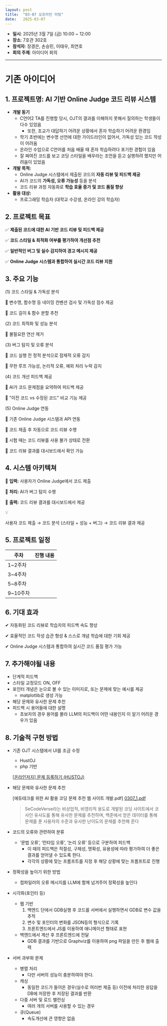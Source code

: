 ```yaml
---
layout: post
title:  "03-07 오프라인 미팅"
date:   2025-03-07 
---
```


- **일시**: 2025년 3월 7일 (금) 10:00 ~ 12:00
- **장소**: 7호관 302호
- **참석자**: 장경은, 손승민, 이태우, 최연호
- **회의 주제**: 아이디어 회의

---


# 기존 아이디어

## 1. **프로젝트명:** AI 기반 Online Judge 코드 리뷰 시스템

- **개발 동기**
    - C언어2 TA를 진행할 당시, OJT의 결과를 이해하지 못해서 질의하는 학생들이 다수 있었음
        - 또한, 조교가 대답하기 어려운 상황에서 혼자 학습하기 어려운 환경임
    - 학기 초반에는 변수명 선언에 대한 가이드라인이 없어서, 가독성 있는 코드 작성이 어려움
    - 온라인 수업으로 C언어를 처음 배울 때 혼자 학습하려다 포기한 경험이 있음
    - 잘 짜여진 코드를 보고 코딩 스타일을 배우라는 조언을 듣고 실행하려 했지만 어려움이 있었음
- **개발 목적:**
    - Online Judge 시스템에서 제출된 코드의 **자동 리뷰 및 피드백 제공**
    - AI가 코드의 **가독성, 오류 가능성** 등을 분석
    - 코드 리뷰 과정 자동화로 **학습 효율 증가 및 코드 품질 향상**
- **활용 대상:**
    - 프로그래밍 학습자 (대학교 수강생, 온라인 강의 학습자)

## **2. 프로젝트 목표**

✅ **제출된 코드에 대한 AI 기반 코드 리뷰 및 피드백 제공**

✅ **코드 스타일 & 최적화 여부를 평가하여 개선점 추천**

✅ **일반적인 버그 및 실수 감지하여 경고 메시지 제공**

✅ **Online Judge 시스템과 통합하여 실시간 코드 리뷰 지원**

## 3. 주요 기능

(1) 코드 스타일 & 가독성 분석

🔹 변수명, 함수명 등 네이밍 컨벤션 검사 및 가독성 점수 제공

🔹 코드 길이 & 함수 분할 추천

(2) 코드 최적화 및 성능 분석

🔹 불필요한 연산 제거

(3) 버그 탐지 및 오류 분석

🔹 코드 실행 전 정적 분석으로 잠재적 오류 감지

🔹 무한 루프 가능성, 논리적 오류, 예외 처리 누락 감지

(4) 코드 개선 피드백 제공

🔹 AI가 코드 문제점을 요약하여 피드백 제공

🔹 "이전 코드 vs 수정된 코드" 비교 기능 제공

(5) Online Judge 연동

🔹 기존 Online Judge 시스템과 API 연동

🔹 코드 제출 후 자동으로 코드 리뷰 수행

🔹 시험 때는 코드 리뷰를 사용 불가 상태로 전환

🔹 코드 리뷰 결과를 대시보드에서 확인 가능

## 4. 시스템 아키텍쳐

📌 **입력:** 사용자가 Online Judge에서 코드 제출

📌 **처리:** AI가 버그 탐지 수행

📌 **출력:** 코드 리뷰 결과를 대시보드에서 제공

<aside>
💡

사용자 코드 제출 → 코드 분석 (스타일 + 성능 + 버그) → 코드 리뷰 결과 제공 

</aside>

## 5. 프로젝트 일정

| 주차 | 진행 내용 |
| --- | --- |
| 1~2주차 |  |
| 3~4주차 |  |
| 5~8주차 |  |
| 9~10주차 |  |

## 6. 기대 효과

✔ 자동화된 코드 리뷰로 학습자의 피드백 속도 향상

✔ 효율적인 코드 작성 습관 형성 & 스스로 개념 학습에 대한 기회 제공

✔ Online Judge 시스템과 통합하여 실시간 코드 품질 평가 가능

## 7. 추가해야될 내용

- 단계적 피드백
- 스타일 교정모드 ON, OFF
- 포인터 개념은 눈으로 볼 수 있는 이미지로, 또는 문제에 맞는 예시를 제공
    - matplotlib로 생성 가능
- 해당 문제와 유사한 문제 추천
- 피드백 시 용어들에 대한 설명
    - 초보자의 경우 용어를 몰라 LLM의 피드백이 어떤 내용인지 이 알기 어려운 경우가 있음

## 8. 기술적 구현 방법

- 기존 OJT 시스템에서 UI를 조금 수정
    - HustOJ
    - php 기반
    
    [[온라인저지] 문제 등록하기 (HUSTOJ)](https://velog.io/@selenium/%EC%98%A8%EB%9D%BC%EC%9D%B8%EC%A0%80%EC%A7%80-%EB%AC%B8%EC%A0%9C-%EB%93%B1%EB%A1%9D%ED%95%98%EA%B8%B0-HUSTOJ)
    

- 해당 문제와 유사한 문제 추천
    
    [에듀테크를 위한 AI 활용 코딩 문제 추천 웹 사이트 개발.pdf] [0307_1.pdf](https://github.com/user-attachments/files/19240703/0307_1.pdf)

    > SeCodeVerse라는 비상업적, 비영리적 용도로 개발된 코딩 사이트에서 코사인 유사도를 통해 유사한 문제를 추천하며, 백준에서 얻은 데이터를 통해 문제를 푼 사용자의 수준과 유사한 난이도의 문제를 추천해 준다
    > 

- 코드의 오류와 관련하여 분류
    - ‘문법 오류’, ‘런타임 오류’, ‘논리 오류’ 등으로 구분하여 피드백
        - 이 때의 피드백은 적절성, 구체성, 명확성, 유용성에 따라 평가하여 더 좋은 결과를 얻어낼 수 있도록 한다.
        - 각각의 상황에 맞는 프롬프트를 지정 후 해당 상황에 맞는 프롬프트로 진행

- 정확성을 높이기 위한 방법
    - 컴파일러의 오류 메시지를 LLM에 함께 넘겨주어 정확성을 높인다

- 시각화(포인터 등)
    - 웹 기반
        1. 백엔드 단에서 GDB실행 후 코드를 서버에서 실행하면서 GDB로 변수 값을 추적
        2. 변수 및 포인터의 변화를 JSON등의 형식으로 기록
        3. 프론트엔드에서 JS를 이용하여 애니메이션 형태로 표현
    - 백엔드에서 계산 후 프론트엔드에 전달
        - GDB 결과를 기반으로 Graphviz를 이용하여 png 파일을 만든 후 웹에 출력

- 서버 과부화 문제
    - 병렬 처리
        - 다만 서버의 성능이 충분하여야 한다.
    - 캐싱
        - 동일한 코드가 들어온 경우(실수로 여러번 제출 등) 이전에 처리한 응답을 DB에 저장한 후 저장된 결과를 반환
    - 다중 서버 및 로드 밸런싱
        - 여러 개의 서버를 사용할 수 있는 경우
    - 큐(Queue)
        - 속도개선에 큰 영향은 없음